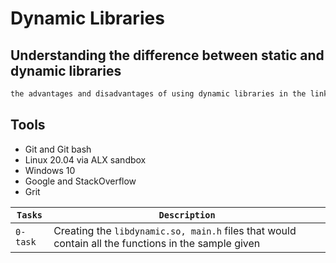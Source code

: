# Dynamic Libraries

## Understanding the difference between static and dynamic libraries
```bash
the advantages and disadvantages of using dynamic libraries in the linking process of your projects and functions calling
```

## Tools
* Git and Git bash
* Linux 20.04 via ALX sandbox
* Windows 10
* Google and StackOverflow
* Grit

| `Tasks` | `Description` |
| ------- | ------------- |
| `0-task` | Creating the `libdynamic.so, main.h` files that would contain all the functions in the sample given |
